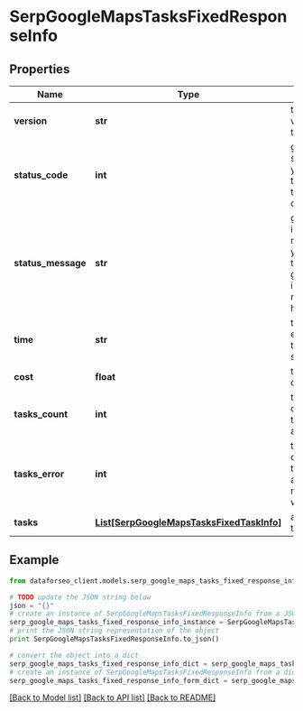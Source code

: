 # SerpGoogleMapsTasksFixedResponseInfo


## Properties

Name | Type | Description | Notes
------------ | ------------- | ------------- | -------------
**version** | **str** | the current version of the API | [optional] 
**status_code** | **int** | general status code you can find the full list of the response codes here | [optional] 
**status_message** | **str** | general informational message you can find the full list of general informational messages here | [optional] 
**time** | **str** | total execution time, seconds | [optional] 
**cost** | **float** | total tasks cost, USD | [optional] 
**tasks_count** | **int** | the number of tasks in the tasks array | [optional] 
**tasks_error** | **int** | the number of tasks in the tasks array returned with an error | [optional] 
**tasks** | [**List[SerpGoogleMapsTasksFixedTaskInfo]**](SerpGoogleMapsTasksFixedTaskInfo.md) | array of tasks | [optional] 

## Example

```python
from dataforseo_client.models.serp_google_maps_tasks_fixed_response_info import SerpGoogleMapsTasksFixedResponseInfo

# TODO update the JSON string below
json = "{}"
# create an instance of SerpGoogleMapsTasksFixedResponseInfo from a JSON string
serp_google_maps_tasks_fixed_response_info_instance = SerpGoogleMapsTasksFixedResponseInfo.from_json(json)
# print the JSON string representation of the object
print SerpGoogleMapsTasksFixedResponseInfo.to_json()

# convert the object into a dict
serp_google_maps_tasks_fixed_response_info_dict = serp_google_maps_tasks_fixed_response_info_instance.to_dict()
# create an instance of SerpGoogleMapsTasksFixedResponseInfo from a dict
serp_google_maps_tasks_fixed_response_info_form_dict = serp_google_maps_tasks_fixed_response_info.from_dict(serp_google_maps_tasks_fixed_response_info_dict)
```
[[Back to Model list]](../README.md#documentation-for-models) [[Back to API list]](../README.md#documentation-for-api-endpoints) [[Back to README]](../README.md)


